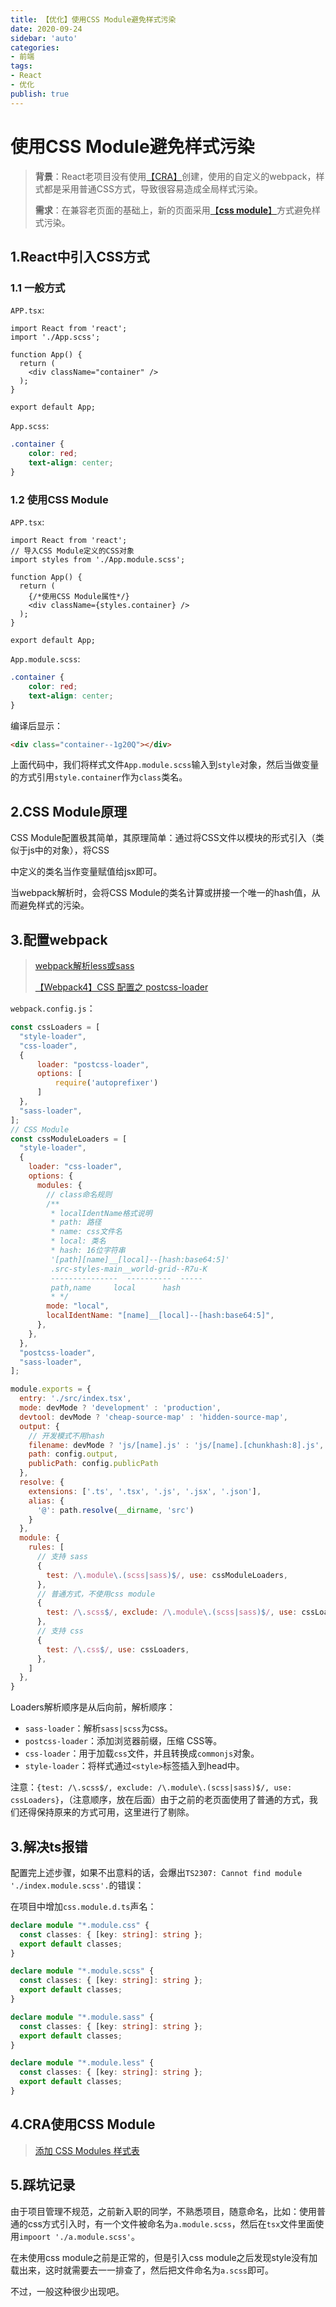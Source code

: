 ```yaml
---
title: 【优化】使用CSS Module避免样式污染
date: 2020-09-24
sidebar: 'auto'
categories: 
- 前端
tags: 
- React
- 优化
publish: true
---
```


# 使用CSS Module避免样式污染

> **背景**：React老项目没有使用[【CRA】](https://zh-hans.reactjs.org/docs/create-a-new-react-app.html#create-react-app)创建，使用的自定义的webpack，样式都是采用普通CSS方式，导致很容易造成全局样式污染。
>
> **需求**：在兼容老页面的基础上，新的页面采用[【**css module**】](http://www.ruanyifeng.com/blog/2016/06/css_modules.html)方式避免样式污染。

## 1.React中引入CSS方式

### 1.1 一般方式

`APP.tsx`:

```tsx {2,6}
import React from 'react';
import './App.scss';

function App() {
  return (
    <div className="container" />
  );
}

export default App;
```

`App.scss`:

```scss
.container {
    color: red;
    text-align: center;
}
```

### 1.2 使用CSS Module

`APP.tsx`:

```tsx {3,8}
import React from 'react';
// 导入CSS Module定义的CSS对象
import styles from './App.module.scss';

function App() {
  return (
    {/*使用CSS Module属性*/}
    <div className={styles.container} />
  );
}

export default App;
```

`App.module.scss`:

```scss
.container {
    color: red;
    text-align: center;
}
```

编译后显示：

```html
<div class="container--1g20Q"></div>
```

上面代码中，我们将样式文件`App.module.scss`输入到`style`对象，然后当做变量的方式引用`style.container`作为`class`类名。

## 2.CSS Module原理

CSS Module配置极其简单，其原理简单：通过将CSS文件以模块的形式引入（类似于js中的对象），将CSS

中定义的类名当作变量赋值给jsx即可。

当webpack解析时，会将CSS Module的类名计算或拼接一个唯一的hash值，从而避免样式的污染。

## 3.配置webpack

> [webpack解析less或sass](https://docs.zkkysqs.top/other/webpack/Webpack%E5%AD%A6%E4%B9%A0%E7%AC%94%E8%AE%B0%E4%B9%8B%E5%9F%BA%E7%A1%80%E5%BA%94%E7%94%A8.html#_2-2-解析less或sass)
>
> [【Webpack4】CSS 配置之 postcss-loader](https://juejin.im/post/6844904017802297352)

`webpack.config.js`：

```js
const cssLoaders = [
  "style-loader", 
  "css-loader",
  { 
      loader: "postcss-loader",
      options: [ 
          require('autoprefixer')
      ]
  },
  "sass-loader",
];
// CSS Module
const cssModuleLoaders = [
  "style-loader",
  {
    loader: "css-loader",
    options: {
      modules: {
        // class命名规则
        /**
         * localIdentName格式说明
         * path: 路径
         * name: css文件名
         * local: 类名
         * hash: 16位字符串
         '[path][name]__[local]--[hash:base64:5]'
         .src-styles-main__world-grid--R7u-K
         ---------------  ----------  -----
         path,name     local      hash
         * */
        mode: "local",
        localIdentName: "[name]__[local]--[hash:base64:5]",
      },
    },
  },
  "postcss-loader",
  "sass-loader",
];

module.exports = {
  entry: './src/index.tsx',
  mode: devMode ? 'development' : 'production',
  devtool: devMode ? 'cheap-source-map' : 'hidden-source-map',
  output: {
    // 开发模式不用hash
    filename: devMode ? 'js/[name].js' : 'js/[name].[chunkhash:8].js',
    path: config.output,
    publicPath: config.publicPath
  },
  resolve: {
    extensions: ['.ts', '.tsx', '.js', '.jsx', '.json'],
    alias: {
      '@': path.resolve(__dirname, 'src')
    }
  },
  module: {
    rules: [
      // 支持 sass
      {
        test: /\.module\.(scss|sass)$/, use: cssModuleLoaders,
      },
      // 普通方式，不使用css module
      {
        test: /\.scss$/, exclude: /\.module\.(scss|sass)$/, use: cssLoaders,
      },  
      // 支持 css
      {
        test: /\.css$/, use: cssLoaders,
      }, 
    ]
  },
}
```

Loaders解析顺序是从后向前，解析顺序：

+ `sass-loader`：解析`sass|scss`为css。
+ `postcss-loader`：添加浏览器前缀，压缩 CSS等。
+ `css-loader`：用于加载`css`文件，并且转换成`commonjs`对象。
+ `style-loader`：将样式通过`<style>`标签插入到head中。

注意：`{test: /\.scss$/, exclude: /\.module\.(scss|sass)$/, use: cssLoaders}`，（注意顺序，放在后面）由于之前的老页面使用了普通的方式，我们还得保持原来的方式可用，这里进行了剔除。

## 3.解决ts报错

配置完上述步骤，如果不出意料的话，会爆出`TS2307: Cannot find module './index.module.scss'.`的错误：

在项目中增加`css.module.d.ts`声名：

```ts
declare module "*.module.css" {
  const classes: { [key: string]: string };
  export default classes;
}

declare module "*.module.scss" {
  const classes: { [key: string]: string };
  export default classes;
}

declare module "*.module.sass" {
  const classes: { [key: string]: string };
  export default classes;
}

declare module "*.module.less" {
  const classes: { [key: string]: string };
  export default classes;
}

```

## 4.CRA使用CSS Module

> [添加 CSS Modules 样式表](https://www.html.cn/create-react-app/docs/adding-a-css-modules-stylesheet/)

## 5.踩坑记录

由于项目管理不规范，之前新入职的同学，不熟悉项目，随意命名，比如：使用普通的css方式引入时，有一个文件被命名为`a.module.scss`，然后在`tsx`文件里面使用`impoort './a.module.scss'`。

在未使用css module之前是正常的，但是引入css module之后发现style没有加载出来，这时就需要去一一排查了，然后把文件命名为`a.scss`即可。

不过，一般这种很少出现吧。
